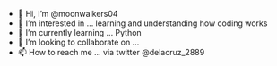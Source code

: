 - 👋 Hi, I’m @moonwalkers04
- 👀 I’m interested in ... learning and understanding how coding works 
- 🌱 I’m currently learning ... Python 
- 💞️ I’m looking to collaborate on ...
- 📫 How to reach me ... via twitter @delacruz_2889

<!---
moonwalkers04/moonwalkers04 is a ✨ special ✨ repository because its `README.md` (this file) appears on your GitHub profile.
You can click the Preview link to take a look at your changes.
--->
